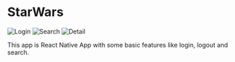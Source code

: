 # StarWars
![Login](/readme_files/image1.png=100x100)
![Search](./readme_files/image2.png=100x100)
![Detail](./readme_files/image3.png==100x100)

This app is React Native App with some basic features like login, logout and search.

